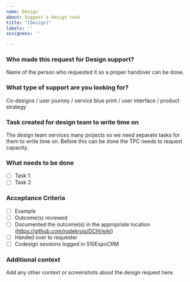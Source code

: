 ```yaml
---
name: Design
about: Suggest a design task
title: "[Design]"
labels: ''
assignees: ''

---
```


### **Who made this request for Design support?**
Name of the person who requested it so a proper handover can be done.

### **What type of support are you looking for?**
Co-designs / user journey / service blue print / user interface / product strategy

### **Task created for design team to write time on**
The design team services many projects so we need separate tasks for them to write time on. Before this can be done the TPC needs to request capacity.

### **What needs to be done**
- [ ] Task 1
- [ ] Task 2

### **Acceptance Criteria**
- [ ] Example
- [ ] Outcome(s) reviewed
- [ ] Documented the outcome(s) in the appropriate location (https://github.com/rodekruis/DCH/wiki)
- [ ] Handed over to requester
- [ ] Codesign sessions logged in 510EspoCRM

### **Additional context**
Add any other context or screenshots about the design request here.

